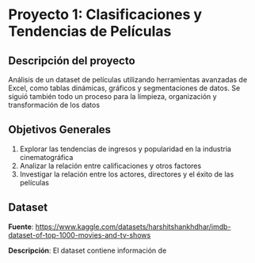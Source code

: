 # Proyecto 1: Clasificaciones y Tendencias de Películas
## Descripción del proyecto
Análisis de un dataset de películas utilizando herramientas avanzadas de Excel, como tablas dinámicas, gráficos y segmentaciones de datos. Se siguió también todo un proceso para la limpieza, organización y transformación de los datos
## Objetivos Generales
1. Explorar las tendencias de ingresos y popularidad en la industria cinematográfica
2. Analizar la relación entre calificaciones y otros factores
3. Investigar la relación entre los actores, directores y el éxito de las películas
## Dataset
**Fuente**: https://www.kaggle.com/datasets/harshitshankhdhar/imdb-dataset-of-top-1000-movies-and-tv-shows

**Descripción**: El dataset contiene información de 
